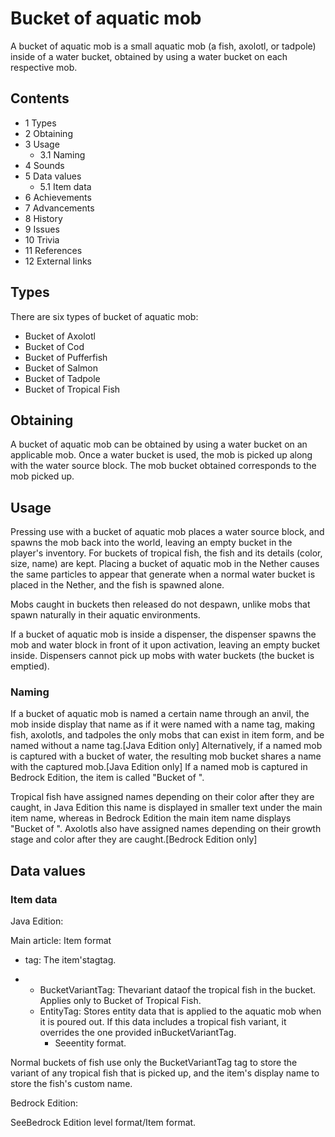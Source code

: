 # Bucket of aquatic mob
A bucket of aquatic mob is a small aquatic mob (a fish, axolotl, or tadpole) inside of a water bucket, obtained by using a water bucket on each respective mob.

## Contents
- 1 Types
- 2 Obtaining
- 3 Usage
	- 3.1 Naming
- 4 Sounds
- 5 Data values
	- 5.1 Item data
- 6 Achievements
- 7 Advancements
- 8 History
- 9 Issues
- 10 Trivia
- 11 References
- 12 External links

## Types
There are six types of bucket of aquatic mob:

- Bucket of Axolotl
- Bucket of Cod
- Bucket of Pufferfish
- Bucket of Salmon
- Bucket of Tadpole
- Bucket of Tropical Fish

## Obtaining
A bucket of aquatic mob can be obtained by using a water bucket on an applicable mob. Once a water bucket is used, the mob is picked up along with the water source block. The mob bucket obtained corresponds to the mob picked up.

## Usage
Pressing use with a bucket of aquatic mob places a water source block, and spawns the mob back into the world, leaving an empty bucket in the player's inventory. For buckets of tropical fish, the fish and its details (color, size, name) are kept. Placing a bucket of aquatic mob in the Nether causes the same particles to appear that generate when a normal water bucket is placed in the Nether, and the fish is spawned alone. 

Mobs caught in buckets then released do not despawn, unlike mobs that spawn naturally in their aquatic environments.

If a bucket of aquatic mob is inside a dispenser, the dispenser spawns the mob and water block in front of it upon activation, leaving an empty bucket inside. Dispensers cannot pick up mobs with water buckets (the bucket is emptied).

### Naming
If a bucket of aquatic mob is named a certain name through an anvil, the mob inside display that name as if it were named with a name tag, making fish, axolotls, and tadpoles the only mobs that can exist in item form, and be named without a name tag.‌[Java Edition  only] Alternatively, if a named mob is captured with a bucket of water, the resulting mob bucket shares a name with the captured mob.‌[Java Edition  only] If a named mob is captured in Bedrock Edition, the item is called "Bucket of <Name>".

Tropical fish have assigned names depending on their color after they are caught, in Java Edition this name is displayed in smaller text under the main item name, whereas in Bedrock Edition the main item name displays "Bucket of <fish name>". Axolotls also have assigned names depending on their growth stage and color after they are caught.‌[Bedrock Edition  only]

## Data values
### Item data
Java Edition:

Main article: Item format
- tag: The item'stagtag.

- 
	- BucketVariantTag: Thevariant dataof the tropical fish in the bucket. Applies only to Bucket of Tropical Fish.
	- EntityTag: Stores entity data that is applied to the aquatic mob when it is poured out. If this data includes a tropical fish variant, it overrides the one provided inBucketVariantTag.
		- Seeentity format.

Normal buckets of fish use only the BucketVariantTag tag to store the variant of any tropical fish that is picked up, and the item's display name to store the fish's custom name.

Bedrock Edition:

SeeBedrock Edition level format/Item format.

